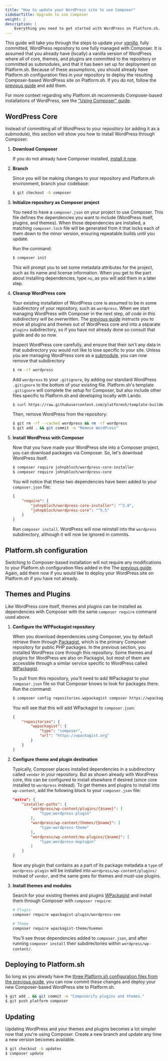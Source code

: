 ```yaml
---
title: "How to update your WordPress site to use Composer"
sidebarTitle: Upgrade to use Composer
weight: 2
description: |
    Everything you need to get started with WordPress on Platform.sh. 
---
```


This guide will take you through the steps to update your [*vanilla*](/guides/wordpress/vanilla/_index.md), fully committed, WordPress repository to one fully managed with Composer. It is assumed that you already have (locally) a vanilla version of WordPress where all of core, themes, and plugins are committed to the repository or committed as submodules, and that it has been set up for deployment on Platform.sh. Because of these assumptions, you should already have Platform.sh configuration files in your repository to deploy the resulting Composer-based WordPress site on Platform.sh. If you do not, follow the [previous guide](/guides/wordpress/vanilla/_index.md) and add them. 

For more context regarding why Platform.sh recommends Composer-based installations of WordPress, see the ["Using Composer" guide](/guides/wordpress/composer/_index.md).

## WordPress Core

Instead of committing all of WordPress to your repository (or adding it as a submodule), this section will show you how to install WordPress through Composer. 

1. **Download Composer** 

    If you do not already have Composer installed, [install it now](https://getcomposer.org/download/).

2. **Branch** 
    
    Since you will be making changes to your repository and Platform.sh environment, branch your codebase:

    ```bash
    $ git checkout -b composer
    ```
3. **Initialize repository as Composer project**

    You need to have a `composer.json` on your project to use Composer. This file defines the dependencies you want to include (WordPress itself, plugins, and themes). When those dependencies are installed, a matching `composer.lock` file will be generated from it that locks each of them down to the minor version, ensuring repeatable builds until you update.
    
    Run the command:

    ```bash
    $ composer init
    ```

    This will prompt you to set some metadata attributes for the project, such as its name and license information. When you get to the part about installing dependencies, type `no`, as you will add them in a later step.

4. **Cleanup WordPress core**

    Your existing installation of WordPress core is assumed to be in some subdirectory of your repository, such as `wordpress`. When we start managing WordPress with Composer in the next step, *all code in this subdirectory will be overwritten*. The [previous guide](/guides/wordpress/vanilla/_index.md) instructs you to move all plugins and themes out of WordPress core and into a separate `plugins` subdirectory, so if you have not already done so consult that guide and do so now. 

    Inspect WordPress core carefully, and ensure that their isn't any data in that subdirectory you would not like to lose specific to your site. Unless you are managing WordPress core as a [submodule](/development/submodules.md#removing-submodules), you can now remove that subdirectory 

    ```bash
    $ rm -rf wordpress
    ```

    Add `wordpress` to your `.gitignore`, by adding our standard WordPress `.gitignore` to the bottom of your existing file. Platform.sh's template `.gitignore` will complete the setup for Composer, but also include other files specific to Platform.sh and developing locally with  Lando. 

    ```bash
    $ curl https://raw.githubusercontent.com/platformsh/template-builder/master/templates/wordpress-composer/files/.gitignore >> .gitignore
    ```
    
    Then, remove WordPress from the repository:

    ```bash
    $ git rm -rf --cached wordpress && rm -rf wordpress
    $ git add . && git commit -m "Remove WordPress"
    ```

4. **Install WordPress with Composer**

    Now that you have made your WordPress site into a Composer project, you can download packages via Composer. So, let's download WordPress itself. 

    ```bash
    $ composer require johnpbloch/wordpress-core-installer
    $ composer require johnpbloch/wordpress-core
    ```

    You will notice that these two dependencies have been added to your `composer.json` file:

    ```json
    {
        "require": {
            "johnpbloch/wordpress-core-installer": "^2.0",
            "johnpbloch/wordpress-core": "^5.5"
        }
    }
    ```

    Run `composer install`. WordPress will now reinstall into the `wordpress` subdirectory, although it will now be ignored in commits.

## Platform.sh configuration

Switching to Composer-based installation will not require any modifications to your Platform.sh configuration files added in the The [previous guide](/guides/wordpress/vanilla/_index.md). Again, add them now if you would like to deploy your WordPress site on Platform.sh if you have not already.

## Themes and Plugins

Like WordPress core itself, themes and plugins can be installed as dependencies with Composer with the same `composer require` command used above. 

1. **Configure the WPPackagist repository**

    When you download dependencies using Composer, you by default retrieve them through [Packagist](https://packagist.org),
    which is the primary Composer repository for public PHP packages.
    In the previous section, you installed WordPress core through this repository.
    Some themes and plugins for WordPress are also on Packagist,
    but most of them are accessible through a similar service specific to WordPress called [WPackagist](https://wpackagist.org). 

    To pull from this repository, you'll need to add WPackagist to your `composer.json` file so that Composer knows to look for packages there. Run the command: 

    ```bash
    $ composer config repositories.wppackagist composer https://wpackagist.org
    ```

    You will see that this will add WPackagist to `composer.json`:

    ```json
    {
        "repositories": {
            "wppackagist": {
                "type": "composer",
                "url": "https://wpackagist.org"
            }
        }
    }
    ```

2. **Configure theme and plugin destination**

    Typically, Composer places installed dependencies in a subdirectory called `vendor` in your repository. But as shown already with WordPress core, this can be configured to install elsewhere if desired (since core installed to `wordpress` instead). To get themes and plugins to install into `wp-content`, add the following block to your `composer.json` file:

    ```json
    "extra": {
        "installer-paths": {
            "wordpress/wp-content/plugins/{$name}": [
                "type:wordpress-plugin"
            ],
            "wordpress/wp-content/themes/{$name}": [
                "type:wordpress-theme"
            ],
            "wordpress/wp-content/mu-plugins/{$name}": [
                "type:wordpress-muplugin"
            ]
        }
    }
    ```

    Now any plugin that contains as a part of its package metadata a `type` of `wordpress-plugin` will be installed into `wordpress/wp-content/plugins/` instead of `vendor`, and the same goes for themes and must-use plugins. 

3. **Install themes and modules**

    Search for your existing themes and plugins [WPackagist](https://wpackagist.org) and install them through Composer with `composer require`:

    ```bash
    # Plugin
    composer require wpackagist-plugin/wordpress-seo

    # Theme
    composer require wpackagist-theme/hueman
    ```

    You'll see those dependencies added to `composer.json`, and after running `composer install` their subdirectories within `wordpress/wp-content/`.

## Deploying to Platform.sh

So long as you already have the [three Platform.sh configuration files from the previous guide](/guides/wordpress/vanilla/_index.md), you can now commit these changes and deploy your new Composer-based WordPress site to Platform.sh.

```bash
$ git add . && git commit -m "Composerify plugins and themes."
$ git push platform composer
```

## Updating

Updating WordPress and your themes and plugins becomes a lot simpler now that you're using Composer. Create a new branch and update any time a new version becomes available.

```bash
$ git checkout -b updates
$ composer update
```
